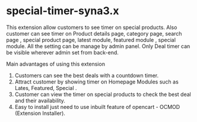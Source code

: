 # special-timer-syna3.x
This extension allow customers to see timer on special products. Also customer can see timer on Product details page, category page, search page , special product page, latest module, featured module , special module. All the setting can be manage by admin panel. Only Deal timer can be visible wherever admin set from back-end.

Main advantages of using this extension
1) Customers can see the best deals with a countdown timer.
2) Attract customer by showing timer on Homepage Modules such as Lates, Featured, Special .
3) Customer can view the timer on special products to check the best deal and their availability.
4) Easy to install just need to use inbuilt feature of opencart - OCMOD (Extension Installer).

